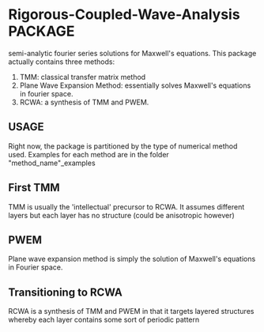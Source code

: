 # Rigorous-Coupled-Wave-Analysis PACKAGE

semi-analytic fourier series solutions for Maxwell's equations. This package actually contains three methods:
1) TMM: classical transfer matrix method
2) Plane Wave Expansion Method: essentially solves Maxwell's equations in fourier space.
3) RCWA: a synthesis of TMM and PWEM.

## USAGE
Right now, the package is partitioned by the type of numerical method used. Examples for each method are in the folder "method_name"_examples

## First TMM
TMM is usually the 'intellectual' precursor to RCWA. It assumes different layers but each layer has no structure (could be anisotropic however)

## PWEM
Plane wave expansion method is simply the solution of Maxwell's equations in Fourier space.

## Transitioning to RCWA
RCWA is a synthesis of TMM and PWEM in that it targets layered structures whereby each layer contains some sort of periodic pattern


